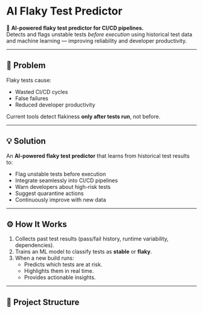 # AI Flaky Test Predictor

🚀 **AI-powered flaky test predictor for CI/CD pipelines.**  
Detects and flags unstable tests *before execution* using historical test data and machine learning — improving reliability and developer productivity.

---

## 📌 Problem
Flaky tests cause:
- Wasted CI/CD cycles  
- False failures  
- Reduced developer productivity  

Current tools detect flakiness **only after tests run**, not before.

---

## 💡 Solution
An **AI-powered flaky test predictor** that learns from historical test results to:
- Flag unstable tests before execution  
- Integrate seamlessly into CI/CD pipelines  
- Warn developers about high-risk tests  
- Suggest quarantine actions  
- Continuously improve with new data  

---

## ⚙️ How It Works
1. Collects past test results (pass/fail history, runtime variability, dependencies).  
2. Trains an ML model to classify tests as **stable** or **flaky**.  
3. When a new build runs:
   - Predicts which tests are at risk.  
   - Highlights them in real time.  
   - Provides actionable insights.  

---

## 📂 Project Structure

